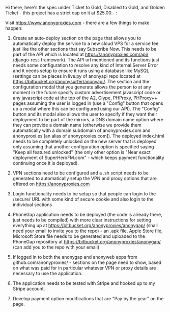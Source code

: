Hi there, here's the spec under Ticket to Gold, Disabled to Gold, and Golden Ticket - this project has a strict cap on it at $25.00.- : 

Visit https://www.anonyproxies.com - there are a few things to make happen:

1. Create an auto-deploy section on the page that allows you to automatically deploy the service to a new cloud VPS for a service fee just like the other sections that say Subscribe Now. This needs to be part of the API which is located at https://anonyproxies.com/api/ (django-rest-framework).  The API url mentioned and its functions just needs some configuration to resolve any kind of Internal Server Error and it needs setup to ensure it runs using a database like MySQL (settings can be places in live.py of anonyapi repo located at https://bitbucket.org/anonysurfer/anonyapi/.  The section and the configuration modal that you generate allows the person to at any moment in the future specify custom advertisement javascript code or any javascript code at the top of the A2, Glype, PHProxy, PHProxy++ pages assuming the user is logged in (use a "Config" button that opens up a modal where this can be configured using our API).  The "Config" button and its modal also allows the user to specify if they want their deployment to be part of the mirrors, a DNS domain name option where they can provide a domain name (otherwise we provide them automatically with a domain subdomain of anonyproxies.com and anonyproxi.es [an alias of anonyproxies.com]).  The deployed index.html needs to be completely unlocked on the new server that is deployed only assuming that another configuration option is specified saying "Keep all featured unlocked" (the only other option is "Near exact deployment of SuperHeroFM.com" - which keeps payment functionality continuing once it is deployed).

2. VPN sections need to be configured and a .sh script needs to be generated to automatically setup the VPN and proxy options that are offered on https://anonyproxies.com 

3. Login functionality needs to be setup so that people can login to the /secure/ URL with some kind of secure cookie and also login to the individual sections 

4. PhoneGap application needs to be deployed (the code is already there, just needs to be compiled) with more clear instructions for setting everything up at https://bitbucket.org/anonyproxies/anonygap/ (shall need your email to invite you to the repo) - an .apk file, Apple Store file, Microsoft Store file needs to be generated and uploaded to the PhoneGap repository at https://bitbucket.org/anonyproxies/anonygap/ (can add you to the repo with your email)

5. If logged in to both the anonygap and anonyweb apps from github.com/anonyproxies/ - sections on the page need to show, based on what was paid for in particular whatever VPN or proxy details are necessary to use the application.

6. The application needs to be tested with Stripe and hooked up to my Stripe account.  

7. Develop payment option modifications that are "Pay by the year" on the page.